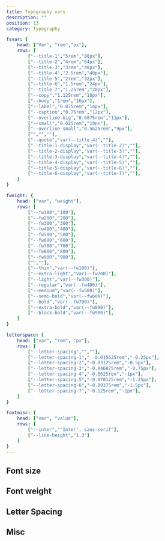 ```yaml
---
title: Typography vars
description: ""
position: 13
category: Typography

fsvar: {
	head: ["Var", "rem","px"],
	rows: [
		["--title-1","5rem","80px"],
		["--title-2","4rem","64px"],
		["--title-3","3rem","48px"],
		["--title-4","2.5rem","40px"],
		["--title-5","2rem","32px"],
		["--title-6","1.5rem","24px"],
		["--title-7","1.25rem","20px"],
		["--copy","1.125rem","18px"],
		["--body","1rem","16px"],
		["--label","0.875rem","14px"],
		["--caption","0.75rem","12px"],
		["--overline-big","0.6875rem","11px"],
		["--small","0.625rem","10px"],
		["--overline-small","0.5625rem","9px"],
		["","",""],
		["--quote","var(--title-4)",""],
		["--title-1-display","var(--title-2)",""],
		["--title-2-display","var(--title-3)",""],
		["--title-3-display","var(--title-4)",""],
		["--title-4-display","var(--title-5)",""],
		["--title-5-display","var(--title-6)",""],
		["--title-6-display","var(--title-7)",""],
	]
}

fweight: {
	head: ["var", "weight"],
	rows: [
		["--fw100","100"],
		["--fw200","200"],
		["--fw300","300"],
		["--fw400","400"],
		["--fw500","500"],
		["--fw600","600"],
		["--fw700","700"],
		["--fw800","800"],
		["--fw900","900"],
		["",""],
		["--thin","var(--fw100)"],
		["--extra-light","var(--fw200)"],
		["--light","var(--fw300)"],
		["--regular","var(--fw400)"],
		["--medium","var(--fw500)"],
		["--semi-bold","var(--fw600)"],
		["--bold","var(--fw700)"],
		["--extra-bold","var(--fw800)"],
		["--black-bold","var(--fw900)"],
	]
}

letterspace: {
	head: ["var", "rem", "px"],
	rows: [
		["--letter-spacing","",""],
		["--letter-spacing-1"," -0.015625rem","-0.25px"],
		["--letter-spacing-2","-0.03125rem","-0.5px"],
		["--letter-spacing-3","-0.046875rem","-0.75px"],
		["--letter-spacing-4","-0.0625rem","-1px"],
		["--letter-spacing-5","-0.078125rem","-1.25px"],
		["--letter-spacing-6","-0.09375rem","-1.5px"],
		["--letter-spacing-7","-0.125rem","-2px"],
	]
}

fontmisc: {
	head: ["var", "value"],
	rows: [
		["--inter","'Inter', sans-serif"],
		["--line-height","1.3"]
	]
}
---
```


## Font size

<c-table pn="fsvar"></c-table>

## Font weight

<c-table pn="fweight"></c-table>

## Letter Spacing

<c-table pn="letterspace"></c-table>

## Misc

<c-table pn="fontmisc"></c-table>
